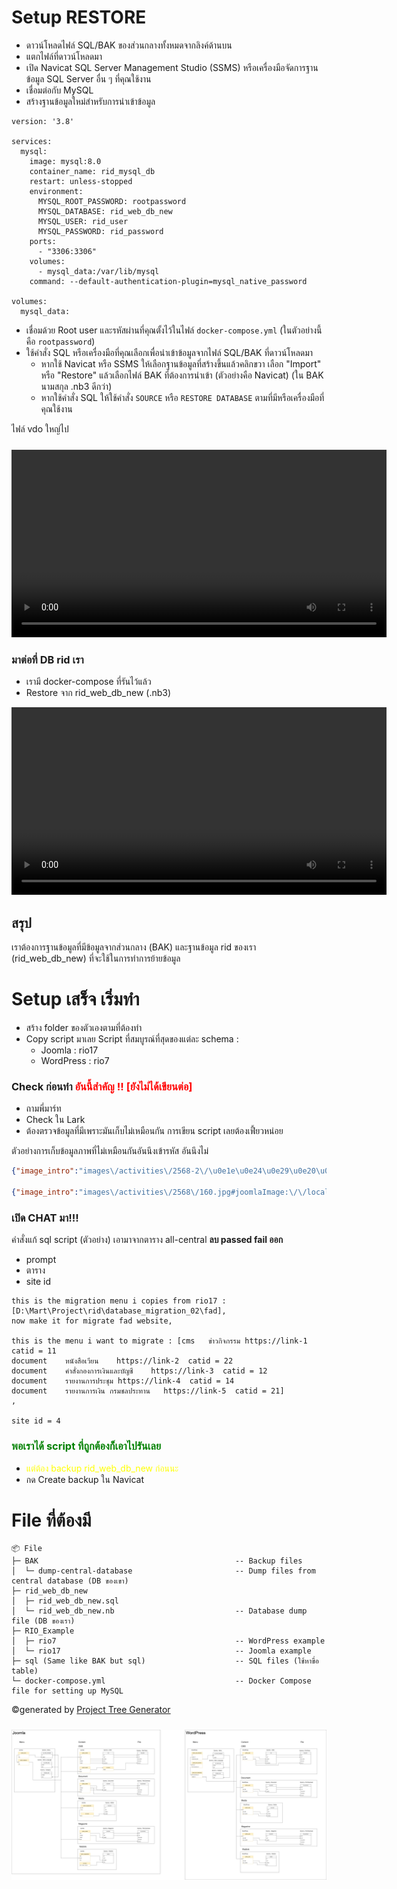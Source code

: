# Setup RESTORE

- ดาวน์โหลดไฟล์ SQL/BAK ของส่วนกลางทั้งหมดจากลิงค์ด้านบน
- แตกไฟล์ที่ดาวน์โหลดมา
- เปิด Navicat SQL Server Management Studio (SSMS) หรือเครื่องมือจัดการฐานข้อมูล SQL Server อื่น ๆ ที่คุณใช้งาน
- เชื่อมต่อกับ MySQL
- สร้างฐานข้อมูลใหม่สำหรับการนำเข้าข้อมูล

```docker-compose
version: '3.8'

services:
  mysql:
    image: mysql:8.0
    container_name: rid_mysql_db
    restart: unless-stopped
    environment:
      MYSQL_ROOT_PASSWORD: rootpassword
      MYSQL_DATABASE: rid_web_db_new
      MYSQL_USER: rid_user
      MYSQL_PASSWORD: rid_password
    ports:
      - "3306:3306"
    volumes:
      - mysql_data:/var/lib/mysql
    command: --default-authentication-plugin=mysql_native_password

volumes:
  mysql_data:
```

- เชื่อมด้วย Root user และรหัสผ่านที่คุณตั้งไว้ในไฟล์ `docker-compose.yml` (ในตัวอย่างนี้คือ `rootpassword`)
- ใช้คำสั่ง SQL หรือเครื่องมือที่คุณเลือกเพื่อนำเข้าข้อมูลจากไฟล์ SQL/BAK ที่ดาวน์โหลดมา
  - หากใช้ Navicat หรือ SSMS ให้เลือกฐานข้อมูลที่สร้างขึ้นแล้วคลิกขวา เลือก "Import" หรือ "Restore" แล้วเลือกไฟล์ BAK ที่ต้องการนำเข้า (ตัวอย่างคือ Navicat) (ใน BAK นามสกุล .nb3 ดีกว่า)
  - หากใช้คำสั่ง SQL ให้ใช้คำสั่ง `SOURCE` หรือ `RESTORE DATABASE` ตามที่มีหรือเครื่องมือที่คุณใช้งาน

ไฟล์ vdo ใหญ่ไป
<div align="center">
  <video src="vdo/restoreDB.mp4" controls width="600" style="margin-top: 10px;">
    Your browser does not support the video tag.
  </video>
</div>

### มาต่อที่ DB rid เรา

- เรามี docker-compose ที่รันไว้แล้ว
- Restore จาก rid_web_db_new (.nb3)

<div align="center">
<video src="vdo/rid-new.mp4" controls width="600">
  Your browser does not support the video tag.
</video>
</div>

## สรุป
เราต้องการฐานข้อมูลที่มีข้อมูลจากส่วนกลาง (BAK) และฐานข้อมูล rid ของเรา (rid_web_db_new) ที่จะใช้ในการทำการย้ายข้อมูล

# Setup เสร็จ เริ่มทำ

- สร้าง folder ของตัวเองตามที่ต้องทำ
- Copy script มาเลย Script ที่สมบูรณ์ที่สุดของแต่ละ schema :
  - Joomla : rio17
  - WordPress : rio7
### Check ก่อนทำ <span style="color:red">อันนี้สำคัญ !! [ยังไม่ได้เขียนต่อ]</span>
  - ถามพี่มาร์ท
  - Check ใน Lark
  - ต้องตรวจข้อมูลที่มีเพราะมันเก็บไม่เหมือนกัน การเขียน script เลยต้องเฟี้ยวหน่อย

ตัวอย่างการเก็บข้อมูลภาพที่ไม่เหมือนกันอันนึงเข้ารหัส อันนึงไม่
```json
{"image_intro":"images\/activities\/2568-2\/\u0e1e\u0e24\u0e29\u0e20\u0e32\u0e04\u0e21\/1-52\/495111295_1124091869758066_2285128351739555337_n_1.jpg#joomlaImage:\/\/local-images\/activities\/2568-2\/\u0e1e\u0e24\u0e29\u0e20\u0e32\u0e04\u0e21\/1-52\/495111295_1124091869758066_2285128351739555337_n_1.jpg?width=1706&height=960","image_intro_alt":"","float_intro":"","image_intro_caption":"","image_fulltext":"","image_fulltext_alt":"","float_fulltext":"","image_fulltext_caption":""}

{"image_intro":"images\/activities\/2568\/160.jpg#joomlaImage:\/\/local-images\/activities\/2568\/160.jpg?width=640&height=359","image_intro_alt":"","float_intro":"","image_intro_caption":"","image_fulltext":"","image_fulltext_alt":"","float_fulltext":"","image_fulltext_caption":""}
```
### เปิด CHAT มา!!!
คำสั่งแก้ sql script (ตัวอย่าง) เอามาจากตาราง all-central **ลบ passed fail ออก**
- prompt
- ตาราง
- site id

```text
this is the migration menu i copies from rio17 : [D:\Mart\Project\rid\database_migration_02\fad],
now make it for migrate fad website,

this is the menu i want to migrate : [cms	ข่าวกิจกรรม	https://link-1	catid = 11
document	หนังสือเวียน	https://link-2	catid = 22
document	คำสั่งกองการเงินและบัญชี	https://link-3	catid = 12
document	รายงานการประชุม	https://link-4	catid = 14
document	รายงานการเงิน กรมชลประทาน	https://link-5	catid = 21]
, 

site id = 4
```

<h3 style="color:green">พอเราได้ script ที่ถูกต้องก็เอาไปรันเลย</h3>

- <span style="color:yellow">แต่ต้อง backup rid_web_db_new ก่อนนะ </span>
- กด Create backup ใน Navicat

# File ที่ต้องมี
```
📦 File
├─ BAK                                            -- Backup files
│  └─ dump-central-database                       -- Dump files from central database (DB ของเขา)
├─ rid_web_db_new
│  ├─ rid_web_db_new.sql
│  └─ rid_web_db_new.nb                           -- Database dump file (DB ของเรา)
├─ RIO_Example
│  ├─ rio7                                        -- WordPress example
│  └─ rio17                                       -- Joomla example
├─ sql (Same like BAK but sql)                    -- SQL files (ใช้หาขื่อ table)
└─ docker-compose.yml                             -- Docker Compose file for setting up MySQL                
```
©generated by [Project Tree Generator](https://woochanleee.github.io/project-tree-generator)

<div align="center">
  <img src="img/diagram.png" controls style="margin-top: 10px;">
  </img>
</div>

